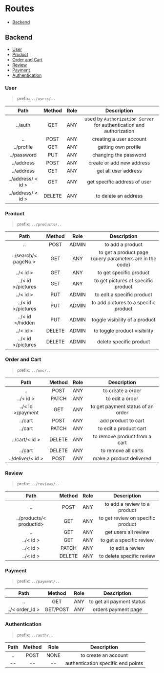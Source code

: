 # Routes

* [Backend](#backend)

## Backend

* [User](#user)
* [Product](#product)
* [Order and Cart](#order-and-cart)
* [Review](#review)
* [Payment](#payment)
* [Authentication](#authentication)

### User

> prefix: `../users/..`

|        Path        | Method | Role |                             Description                             |
|:------------------:|:------:|:----:|:-------------------------------------------------------------------:|
|      ../auth       |  GET   | ANY  | used by `Authorization Server` for authentication and authorization |
|         ..         |  POST  | ANY  |                       creating a user account                       |
|     ../profile     |  GET   | ANY  |                         getting own profile                         |
|    ../password     |  PUT   | ANY  |                        changing the password                        |
|     ../address     |  POST  | ANY  |                      create or add new address                      |
|     ../address     |  GET   | ANY  |                        get all user address                         |
| ../address/ < id > |  GET   | ANY  |                    get specific address of user                     |
| ../address/ < id > | DELETE | ANY  |                        to delete an address                         |

### Product

> prefix: `../products/..`

|         Path         | Method | Role  |                       Description                        |
|:--------------------:|:------:|:-----:|:--------------------------------------------------------:|
|          ..          |  POST  | ADMIN |                     to add a product                     |
| ../search/< pageNo > |  GET   |  ANY  | to get a product page (query parameters are in the code) |
|      ../< id >       |  GET   |  ANY  |                 to get specific product                  |
|  ../< id >/pictures  |  GET   |  ANY  |           to get pictures of specific product            |
|      ../< id >       |  PUT   | ADMIN |                to edit a specific product                |
|  ../< id >/pictures  |  PUT   | ADMIN |          to add pictures to a specific product           |
|   ../< id >/hidden   |  PUT   | ADMIN |              toggle visibility of a product              |
|      ../< id >       | DELETE | ADMIN |               to toggle product visibility               |
|  ../< id >/pictures  | DELETE | ADMIN |                 delete specific product                  |

### Order and Cart

> prefix: `../onc/..`

|       Path        | Method | Role |            Description            |
|:-----------------:|:------:|:----:|:---------------------------------:|
|        ..         |  POST  | ANY  |         to create a order         |
|     ../< id >     | PATCH  | ANY  |          to edit a order          |
| ../< id >/payment |  GET   | ANY  | to get payment status of an order |
|      ../cart      |  POST  | ANY  |        add product to cart        |
|      ../cart      | PATCH  | ANY  |      to edit a product cart       |
|  ../cart/< id >   | DELETE | ANY  |   to remove product from a cart   |
|      ../cart      | DELETE | ANY  |        to remove all carts        |
| ../deliver/< id > |  POST  | ANY  |     make a product delivered      |

### Review

> prefix: `../reviews/..`

|           Path           | Method | Role |            Description            |
|:------------------------:|:------:|:----:|:---------------------------------:|
|            ..            |  POST  | ANY  |   to add a review to a product    |
| ../products/< productId> |  GET   | ANY  | to get review on specific product |
|            ..            |  GET   | ANY  |       get users all review        |
|        ../< id >         |  GET   | ANY  |     to get a specific review      |
|        ../< id >         | PATCH  | ANY  |         to edit a review          |
|        ../< id >         | DELETE | ANY  |     to delete specific review     |

### Payment

> prefix: `../payment/..`

|      Path       |  Method  | Role |        Description        |
|:---------------:|:--------:|:----:|:-------------------------:|
|       ..        |   GET    | ANY  | to get all payment status |
| ../< order_id > | GET/POST | ANY  |    orders payment page    |

### Authentication

> prefix: `../auth/..`

| Path | Method | Role |            Description             |
|:----:|:------:|:----:|:----------------------------------:|
|  ..  |  POST  | NONE |        to create an account        |
|  --  |   --   |  --  | authentication specific end points |




    
